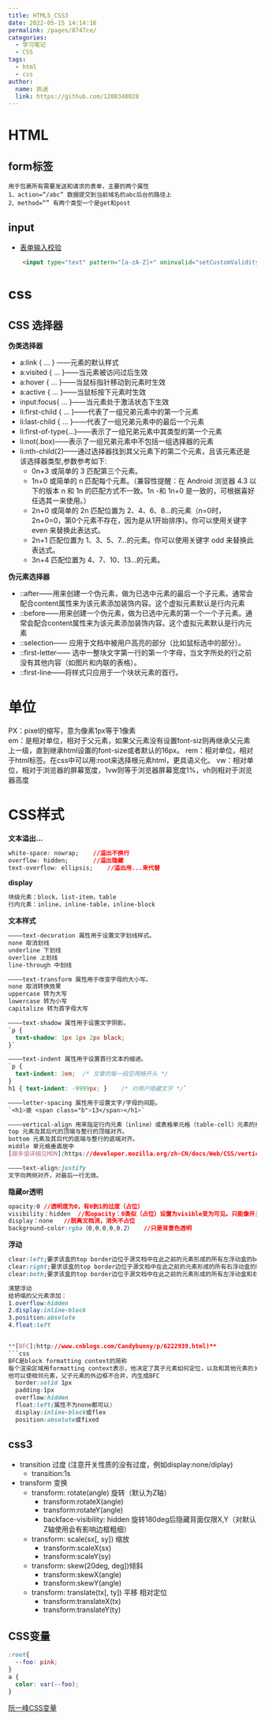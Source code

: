 ```yaml
---
title: HTML5_CSS3
date: 2022-05-15 14:14:16
permalink: /pages/8747ce/
categories: 
  - 学习笔记
  - CSS
tags: 
  - html
  - css
author: 
  name: 执迷
  link: https://github.com/1208340028
---
```

# HTML
## form标签
```shell
用于包裹所有需要发送和请求的表单，主要的两个属性
1、action=“/abc” 数据提交到当前域名的abc后台的路径上
2、method=“” 有两个类型一个是get和post
```
## input
- [表单输入校验](https://developer.mozilla.org/zh-CN/docs/Learn/HTML/Forms/Data_form_validation)
```html
    <input type="text" pattern="[a-zA-Z]+" oninvalid="setCustomValidity('Custom Message')" />
```

# css
## CSS 选择器
**伪类选择器**
- a:link { ... }  ——元素的默认样式
- a:visited { ... }——当元素被访问过后生效
- a:hover { ... }——当鼠标指针移动到元素时生效
- a:active { ... }——当鼠标按下元素时生效
- input:focus{ ... }——当元素处于激活状态下生效
- li:first-child { ... }——代表了一组兄弟元素中的第一个元素
- li:last-child { ... }——代表了一组兄弟元素中的最后一个元素
- li:first-of-type{...}——表示了一组兄弟元素中其类型的第一个元素
- li:not(.box)——表示了一组兄弟元素中不包括一组选择器的元素
- li:nth-child(2)——通过选择器找到其父元素下的第二个元素，且该元素还是该选择器类型,参数参考如下:
  - 0n+3 或简单的 3 匹配第三个元素。
  - 1n+0 或简单的 n 匹配每个元素。（兼容性提醒：在 Android 浏览器 4.3 以下的版本 n 和 1n 的匹配方式不一致。1n -和 1n+0 是一致的，可根据喜好任选其一来使用。）
  - 2n+0 或简单的 2n 匹配位置为 2、4、6、8...的元素（n=0时，2n+0=0，第0个元素不存在，因为是从1开始排序)。你可以使用关键字 even 来替换此表达式。
  - 2n+1 匹配位置为 1、3、5、7...的元素。你可以使用关键字 odd 来替换此表达式。
  - 3n+4 匹配位置为 4、7、10、13...的元素。

**伪元素选择器**
- ::after——用来创建一个伪元素，做为已选中元素的最后一个子元素。通常会配合content属性来为该元素添加装饰内容。这个虚拟元素默认是行内元素
- ::before——用来创建一个伪元素，做为已选中元素的第一个一个子元素。通常会配合content属性来为该元素添加装饰内容。这个虚拟元素默认是行内元素
- ::selection—— 应用于文档中被用户高亮的部分（比如鼠标选中的部分）。
- ::first-letter—— 选中一整块文字第一行的第一个字母，当文字所处的行之前没有其他内容（如图片和内联的表格）。
- ::first-line——将样式只应用于一个块状元素的首行。
# 单位
PX：pixel的缩写，意为像素1px等于1像素  
em：是相对单位，相对于父元素，如果父元素没有设置font-siz则再继承父元素上一级，直到继承html设置的font-size或者默认的16px。
rem：相对单位，相对于html标签。在css中可以用:root来选择根元素html，更具语义化。
vw：相对单位，相对于浏览器的屏幕宽度，1vw则等于浏览器屏幕宽度1%，vh则相对于浏览器高度

# CSS样式
**文本溢出...**
```css
white-space: nowrap;    //溢出不换行
overflow: hidden;       //溢出隐藏
text-overflow: ellipsis;    //溢出用...来代替
```

**display**
```css
块级元素：block，list-item，table
行内元素：inline，inline-table，inline-block
```

**文本样式**
```css
————text-decoration 属性用于设置文字划线样式。
none 取消划线
underline 下划线
overline 上划线
line-through 中划线

————text-transform 属性用于改变字母的大小写。
none 取消转换效果
uppercase 转为大写
lowercase 转为小写
capitalize 转为首字母大写

————text-shadow 属性用于设置文字阴影。
`p { 
  text-shadow: 1px 1px 2px black;
}`

————text-indent 属性用于设置首行文本的缩进。
`p { 
  text-indent: 2em;  /* 文章的每一段空两格开头 */
}
h1 { text-indent: -9999px; }    /* 对用户隐藏文字 */`

————letter-spacing 属性用于设置文字/字母的间距。
`<h1>装 <span class="b">13</span></h1>`

————vertical-align 用来指定行内元素（inline）或表格单元格（table-cell）元素的垂直对齐方式。
top 元素及其后代的顶端与整行的顶端对齐。
bottom 元素及其后代的底端与整行的底端对齐。
middle 单元格垂直居中
[跟多值详细见MDN](https://developer.mozilla.org/zh-CN/docs/Web/CSS/vertical-align/)

————text-align:justify
文字向两侧对齐，对最后一行无效。
```

**隐藏or透明**
```css
opacity:0 //透明度为0，有0到1的过度（占位）
visibility：hidden  //和opacity：0类似（占位）设置为visible变为可见。只能像开关一样设置为可见或不可见
display：none   //脱离文档流，消失不占位
background-color:rgba（0,0,0,0,0.2）   //只是背景色透明
```
**浮动**
```css
clear:left;要求该盒的top border边位于源文档中在此之前的元素形成的所有左浮动盒的bottom外边下方。
clear:right;要求该盒的top border边位于源文档中在此之前的元素形成的所有右浮动盒的bottom外边下方。
clear:both;要求该盒的top border边位于源文档中在此之前的元素形成的所有左浮动盒和右浮动盒的bottom外边下方。

清楚浮动
给坍塌的父元素添加：
1.overflow:hidden
2.display:inline-block
3.position:absolute
4.float:left


**[BFC](http://www.cnblogs.com/Candybunny/p/6222939.html)**
```css
BFC是block formatting context的简称
每个渲染区域用formatting context表示，他决定了其子元素如何定位，以及和其他元素的关系和相互作用在正常流中的盒子要么属于块级格式化上下文，要么属于内联格式化上下文。
他可以使相邻元素，父子元素的外边框不合并，内生成BFC
  border:solid 1px
  padding:1px
  overflow:hidden
  float:left(属性不为none都可以)
  display:inline-block或flex
  position:absolute或fixed 
```

## css3
- transition 过度 (注意开关性质的没有过度，例如display:none/diplay)
    - transition:1s 
- transform 变换
    - transform:  rotate(angle)  旋转（默认为Z轴）
        - transform:rotateX(angle)
        - transform:rotateY(angle)
        - backface-visibility: hidden 旋转180deg后隐藏背面仅限X,Y（对默认Z轴使用会有影响边框粗细）
    - transform:  scale(sx[, sy]) 缩放
        - transform:scaleX(sx)
        - transform:scaleY(sy)  
    - transform:  skew(20deg, deg])倾斜
        - transform:skewX(angle)  
        - transform:skewY(angle)
    - transform:  translate(tx[, ty]) 平移 相对定位
        - transform:translateX(tx)
        - transform:translateY(ty)

## CSS变量
```css
:root{
  --foo: pink;
}
a {
  color: var(--foo);
}
```

[阮一峰CSS变量](http://www.ruanyifeng.com/blog/2017/05/css-variables.html)
